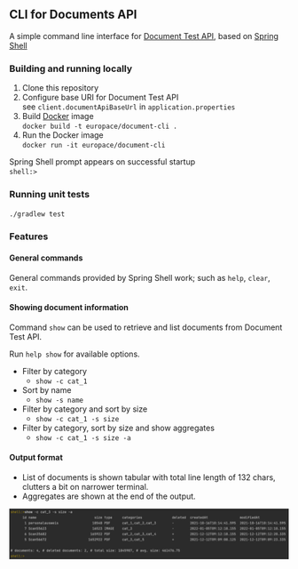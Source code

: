 ## CLI for Documents API

A simple command line interface for [Document Test API](https://github.com/europace/duck-coding-challenge), based on [Spring Shell](https://spring.io/projects/spring-shell)

### Building and running locally
1. Clone this repository
2. Configure base URI for Document Test API  
see `client.documentApiBaseUrl` in `application.properties`  
3. Build [Docker](https://www.docker.com/products/docker-desktop/) image  
`docker build -t europace/document-cli .`
4. Run the Docker image  
`docker run -it europace/document-cli`

Spring Shell prompt appears on successful startup  
`shell:>`

### Running unit tests
`./gradlew test`

### Features
#### General commands
General commands provided by Spring Shell work; such as `help`, `clear`, `exit`.

#### Showing document information
Command `show` can be used to retrieve and list documents from Document Test API.

Run `help show` for available options.
* Filter by category
  * `show -c cat_1`
* Sort by name
  * `show -s name`
* Filter by category and sort by size
  * `show -c cat_1 -s size`
* Filter by category, sort by size and show aggregates
  * `show -c cat_1 -s size -a`

#### Output format
* List of documents is shown tabular with total line length of 132 chars, clutters a bit on narrower terminal.
* Aggregates are shown at the end of the output.

![Sample Output](src/img/sample-shell-output.png?raw=true "Sample Output")